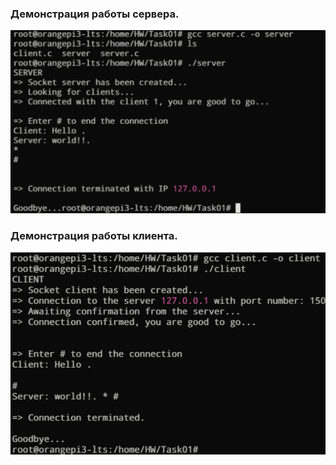 ### Демонстрация работы сервера.

![Картинка](img/server_demo.png)

### Демонстрация работы клиента.

![Картинка](img/client_demo.png)


